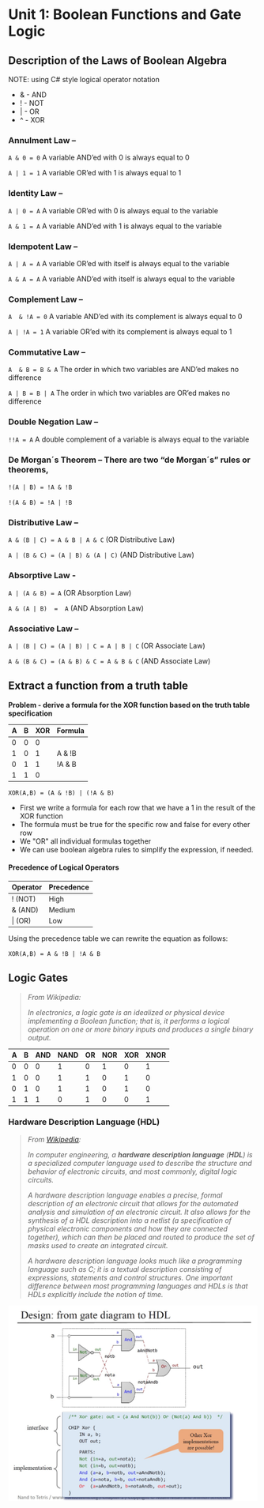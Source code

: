
# Unit 1: Boolean Functions and Gate Logic


## Description of the Laws of Boolean Algebra

NOTE: using C# style logical operator notation

* & - AND
* ! - NOT
* | - OR
* ^ - XOR
### Annulment Law – 

`A & 0 = 0`    A variable AND’ed with 0 is always equal to 0

`A | 1 = 1`    A variable OR’ed with 1 is always equal to 1

### Identity Law –

`A | 0 = A`   A variable OR’ed with 0 is always equal to the variable

`A & 1 = A`    A variable AND’ed with 1 is always equal to the variable

### Idempotent Law –

`A | A = A`    A variable OR’ed with itself is always equal to the variable

`A & A = A`    A variable AND’ed with itself is always equal to the variable

### Complement Law – 

`A  & !A = 0`    A variable AND’ed with its complement is always equal to 0

`A | !A = 1`    A variable OR’ed with its complement is always equal to 1

### Commutative Law – 

`A  & B = B & A`    The order in which two variables are AND’ed makes no difference

`A | B = B | A`    The order in which two variables are OR’ed makes no difference

### Double Negation Law – 

`!!A = A`     A double complement of a variable is always equal to the variable

### De Morgan´s Theorem – There are two “de Morgan´s” rules or theorems,

`!(A | B) = !A & !B`

`!(A & B) = !A | !B`

### Distributive Law – 

`A & (B | C) = A & B | A & C`    (OR Distributive Law)

`A | (B & C) = (A | B) & (A | C)`    (AND Distributive Law)

### Absorptive Law -

`A | (A & B) = A`    (OR Absorption Law)

`A & (A | B)  =  A`    (AND Absorption Law)

### Associative Law –

`A | (B | C) = (A | B) | C = A | B | C`    (OR Associate Law)

`A & (B & C) = (A & B) & C = A & B & C`    (AND Associate Law)

## Extract a function from a truth table

**Problem - derive a formula for the XOR function based on the truth table specification**

| A    | B    | XOR  | Formula |
| ---- | ---- | ---- | ------- |
| 0    | 0    | 0    |         |
| 1    | 0    | 1    | A & !B  |
| 0    | 1    | 1    | !A & B  |
| 1    | 1    | 0    |         |

```
XOR(A,B) = (A & !B) | (!A & B)
```

* First we write a formula for each row that we have a 1 in the result of the XOR function
* The formula must be true for the specific row and false for every other row
* We "OR" all individual formulas together
* We can use boolean algebra rules to simplify the expression, if needed.

#### Precedence of Logical Operators

| Operator | Precedence |
| -------- | ---------- |
| ! (NOT)  | High       |
| & (AND)  | Medium     |
| \| (OR)  | Low        |

Using the precedence table we can rewrite the equation as follows:

```
XOR(A,B) = A & !B | !A & B
```

## Logic Gates

>*From Wikipedia:*
>
>*In electronics, a logic gate is an idealized or physical device implementing a Boolean function; that is, it performs a logical operation on one or more binary inputs and produces a single binary output.*

| A    | B    | AND  | NAND | OR   | NOR  | XOR  | XNOR |
| ---- | ---- | ---- | ---- | ---- | ---- | ---- | ---- |
| 0    | 0    | 0    | 1    | 0    | 1    | 0    | 1    |
| 1    | 0    | 0    | 1    | 1    | 0    | 1    | 0    |
| 0    | 1    | 0    | 1    | 1    | 0    | 1    | 0    |
| 1    | 1    | 1    | 0    | 1    | 0    | 0    | 1    |

### Hardware Description Language (HDL)



> *From [Wikipedia](https://en.wikipedia.org/wiki/Hardware_description_language):*
>
> *In computer engineering, a **hardware description language** (**HDL**) is a specialized computer language used to describe the structure and behavior of electronic circuits, and most commonly, digital logic circuits.*
>
> *A hardware description language enables a precise, formal description of an electronic circuit that allows for the automated analysis and simulation of an electronic circuit. It also allows for the synthesis of a HDL description into a netlist (a specification of physical electronic components and how they are connected together), which can then be placed and routed to produce the set of masks used to create an integrated circuit.*
>
> *A hardware description language looks much like a programming language such as C; it is a textual description consisting of expressions, statements and control structures. One important difference between most programming languages and HDLs is that HDLs explicitly include the notion of time.*



![xor diagram](.\img\xor.jpg) 